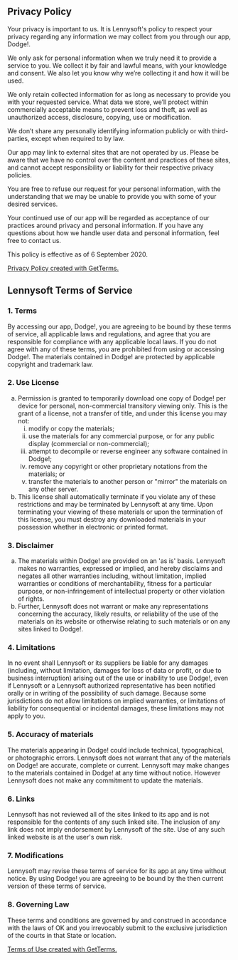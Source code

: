 <h2>Privacy Policy</h2>
<p>Your privacy is important to us. It is Lennysoft's policy to respect your privacy regarding any information we may collect from you through our app, Dodge!.</p>
<p>We only ask for personal information when we truly need it to provide a service to you. We collect it by fair and lawful means, with your knowledge and consent. We also let you know why we’re collecting it and how it will be used.</p>
<p>We only retain collected information for as long as necessary to provide you with your requested service. What data we store, we’ll protect within commercially acceptable means to prevent loss and theft, as well as unauthorized access, disclosure, copying, use or modification.</p>
<p>We don’t share any personally identifying information publicly or with third-parties, except when required to by law.</p>
<p>Our app may link to external sites that are not operated by us. Please be aware that we have no control over the content and practices of these sites, and cannot accept responsibility or liability for their respective privacy policies.</p>
<p>You are free to refuse our request for your personal information, with the understanding that we may be unable to provide you with some of your desired services.</p>
<p>Your continued use of our app will be regarded as acceptance of our practices around privacy and personal information. If you have any questions about how we handle user data and personal information, feel free to contact us.</p>
<p>This policy is effective as of 6 September 2020.</p>
<p><a href="https://getterms.io" title="Generate a free privacy policy">Privacy Policy created with GetTerms.</a></p>

<h2>Lennysoft Terms of Service</h2>
<h3>1. Terms</h3>
<p>By accessing our app, Dodge!, you are agreeing to be bound by these terms of service, all applicable laws and regulations, and agree that you are responsible for compliance with any applicable local laws. If you do not agree with any of these terms, you are prohibited from using or accessing Dodge!. The materials contained in Dodge! are protected by applicable copyright and trademark law.</p>
<h3>2. Use License</h3>
<ol type="a">
   <li>Permission is granted to temporarily download one copy of Dodge! per device for personal, non-commercial transitory viewing only. This is the grant of a license, not a transfer of title, and under this license you may not:
   <ol type="i">
       <li>modify or copy the materials;</li>
       <li>use the materials for any commercial purpose, or for any public display (commercial or non-commercial);</li>
       <li>attempt to decompile or reverse engineer any software contained in Dodge!;</li>
       <li>remove any copyright or other proprietary notations from the materials; or</li>
       <li>transfer the materials to another person or "mirror" the materials on any other server.</li>
   </ol>
    </li>
   <li>This license shall automatically terminate if you violate any of these restrictions and may be terminated by Lennysoft at any time. Upon terminating your viewing of these materials or upon the termination of this license, you must destroy any downloaded materials in your possession whether in electronic or printed format.</li>
</ol>
<h3>3. Disclaimer</h3>
<ol type="a">
   <li>The materials within Dodge! are provided on an 'as is' basis. Lennysoft makes no warranties, expressed or implied, and hereby disclaims and negates all other warranties including, without limitation, implied warranties or conditions of merchantability, fitness for a particular purpose, or non-infringement of intellectual property or other violation of rights.</li>
   <li>Further, Lennysoft does not warrant or make any representations concerning the accuracy, likely results, or reliability of the use of the materials on its website or otherwise relating to such materials or on any sites linked to Dodge!.</li>
</ol>
<h3>4. Limitations</h3>
<p>In no event shall Lennysoft or its suppliers be liable for any damages (including, without limitation, damages for loss of data or profit, or due to business interruption) arising out of the use or inability to use Dodge!, even if Lennysoft or a Lennysoft authorized representative has been notified orally or in writing of the possibility of such damage. Because some jurisdictions do not allow limitations on implied warranties, or limitations of liability for consequential or incidental damages, these limitations may not apply to you.</p>
<h3>5. Accuracy of materials</h3>
<p>The materials appearing in Dodge! could include technical, typographical, or photographic errors. Lennysoft does not warrant that any of the materials on Dodge! are accurate, complete or current. Lennysoft may make changes to the materials contained in Dodge! at any time without notice. However Lennysoft does not make any commitment to update the materials.</p>
<h3>6. Links</h3>
<p>Lennysoft has not reviewed all of the sites linked to its app and is not responsible for the contents of any such linked site. The inclusion of any link does not imply endorsement by Lennysoft of the site. Use of any such linked website is at the user's own risk.</p>
<h3>7. Modifications</h3>
<p>Lennysoft may revise these terms of service for its app at any time without notice. By using Dodge! you are agreeing to be bound by the then current version of these terms of service.</p>
<h3>8. Governing Law</h3>
<p>These terms and conditions are governed by and construed in accordance with the laws of OK and you irrevocably submit to the exclusive jurisdiction of the courts in that State or location.</p>
<p><a href="https://getterms.io" title="Generate a free terms of use document">Terms of Use created with GetTerms.</a></p>
